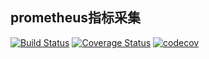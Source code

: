 ## prometheus指标采集

[![Build Status](https://cloud.drone.io/api/badges/oliver006/redis_exporter/status.svg)](https://cloud.drone.io/oliver006/redis_exporter)
 [![Coverage Status](https://coveralls.io/repos/github/oliver006/redis_exporter/badge.svg?branch=master)](https://coveralls.io/github/oliver006/redis_exporter?branch=master) 
 [![codecov](https://codecov.io/gh/oliver006/redis_exporter/branch/master/graph/badge.svg)](https://codecov.io/gh/oliver006/redis_exporter)